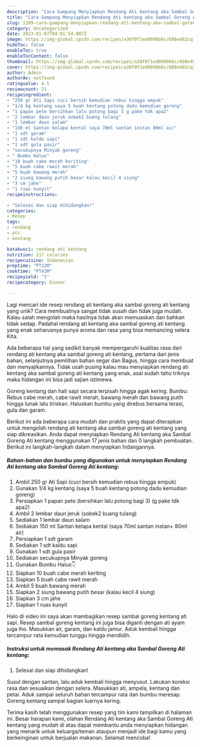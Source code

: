```yaml
---
description: "Cara Gampang Menyiapkan Rendang Ati kentang aka Sambal Goreng Ati kentang yang Mantap"
title: "Cara Gampang Menyiapkan Rendang Ati kentang aka Sambal Goreng Ati kentang yang Mantap"
slug: 1109-cara-gampang-menyiapkan-rendang-ati-kentang-aka-sambal-goreng-ati-kentang-yang-mantap
category: Uncategorized
date: 2023-01-07T04:01:54.087Z
image: https://img-global.cpcdn.com/recipes/a38f0f1ed0890b6c/680x482cq70/rendang-ati-kentang-aka-sambal-goreng-ati-kentang-foto-resep-utama.jpg
hideToc: false
enableToc: true
enableTocContent: false
thumbnail: https://img-global.cpcdn.com/recipes/a38f0f1ed0890b6c/680x482cq70/rendang-ati-kentang-aka-sambal-goreng-ati-kentang-foto-resep-utama.jpg
cover: https://img-global.cpcdn.com/recipes/a38f0f1ed0890b6c/680x482cq70/rendang-ati-kentang-aka-sambal-goreng-ati-kentang-foto-resep-utama.jpg
author: Admin
authorAv: notfound
ratingvalue: 4.5
reviewcount: 21
recipeingredient:
- "250 gr Ati Sapi cuci bersih kemudian rebus hingga empuk"
- "1/4 kg kentang saya 5 buah kentang potong dadu kemudian goreng"
- "1 papan pete bersihkan lalu potong bagi 3 g pake tdk apa2"
- "2 lembar daun jeruk sobek2 buang tulang"
- "1 lembar daun salam"
- "150 ml Santan kelapa kental saya 70ml santan instan 80ml air"
- "1 sdt garam"
- "1 sdt kaldu sapi"
- "1 sdt gula pasir"
- "secukupnya Minyak goreng"
- " Bumbu Halus"
- "10 buah cabe merah keriting"
- "5 buah cabe rawit merah"
- "5 buah bawang merah"
- "2 siung bawang putih besar kalau kecil 4 siung"
- "3 cm jahe"
- "1 ruas kunyit"
recipeinstructions:

- "Selesai dan siap dihidangkan!"
categories:
- Resep
tags:
- rendang
- ati
- kentang

katakunci: rendang ati kentang 
nutrition: 217 calories
recipecuisine: Indonesian
preptime: "PT22M"
cooktime: "PT43M"
recipeyield: "1"
recipecategory: Dinner

---
```





Lagi mencari ide resep rendang ati kentang aka sambal goreng ati kentang yang unik? Cara membuatnya sangat tidak susah dan tidak juga mudah. Kalau salah mengolah maka hasilnya tidak akan memuaskan dan bahkan tidak sedap. Padahal rendang ati kentang aka sambal goreng ati kentang yang enak seharusnya punya aroma dan rasa yang bisa memancing selera Kita.





Ada beberapa hal yang sedikit banyak mempengaruhi kualitas rasa dari rendang ati kentang aka sambal goreng ati kentang, pertama dari jenis bahan, selanjutnya pemilihan bahan segar dan Bagus, hingga cara membuat dan menyajikannya. Tidak usah pusing kalau mau menyiapkan rendang ati kentang aka sambal goreng ati kentang yang enak,      asal sudah tahu triknya maka hidangan ini bisa jadi sajian istimewa.














Goreng kentang dan hati sapi secara terpisah hingga agak kering. Bumbu: Rebus cabe merah, cabe rawit merah, bawang merah dan bawang putih hingga lunak lalu tiriskan. Haluskan bumbu yang direbus bersama terasi, gula dan garam.






Berikut ini ada beberapa cara mudah dan praktis yang dapat diterapkan untuk mengolah rendang ati kentang aka sambal goreng ati kentang yang siap dikreasikan. Anda dapat menyiapkan Rendang Ati kentang aka Sambal Goreng Ati kentang menggunakan 17 jenis bahan dan 0 langkah pembuatan. Berikut ini langkah-langkah dalam menyiapkan hidangannya.

<!--inarticleads1-->

##### Bahan-bahan dan bumbu yang digunakan untuk menyiapkan Rendang Ati kentang aka Sambal Goreng Ati kentang:

1. Ambil 250 gr Ati Sapi (cuci bersih kemudian rebus hingga empuk)
1. Gunakan 1/4 kg kentang (saya 5 buah kentang potong dadu kemudian goreng)
1. Persiapkan 1 papan pete (bersihkan lalu potong bagi 3) (g pake tdk apa2)
1. Ambil 2 lembar daun jeruk (sobek2 buang tulang)
1. Sediakan 1 lembar daun salam
1. Sediakan 150 ml Santan kelapa kental (saya 70ml santan instan+ 80ml air)
1. Persiapkan 1 sdt garam
1. Sediakan 1 sdt kaldu sapi
1. Gunakan 1 sdt gula pasir
1. Sediakan secukupnya Minyak goreng
1. Gunakan  Bumbu Halus👇
1. Siapkan 10 buah cabe merah keriting
1. Siapkan 5 buah cabe rawit merah
1. Ambil 5 buah bawang merah
1. Siapkan 2 siung bawang putih besar (kalau kecil 4 siung)
1. Siapkan 3 cm jahe
1. Siapkan 1 ruas kunyit


Halo di video ini saya akan mambagikan resep sambal goreng kentang ati sapi. Resep sambal goreng kentang ini juga bisa diganti dengan ati ayam juga lho. Masukkan air, garam, dan kaldu jamur. Aduk kembali hingga tercampur rata kemudian tunggu hingga mendidih. 

<!--inarticleads2-->

##### Instruksi untuk memasak Rendang Ati kentang aka Sambal Goreng Ati kentang:


1. Selesai dan siap dihidangkan!

Susul dengan santan, lalu aduk kembali hingga menyusut. Lakukan koreksi rasa dan sesuaikan dengan selera. Masukkan ati, ampela, kentang dan petai. Aduk sampai seluruh bahan tercampur rata dan bumbu meresap. Goreng kentang sampai bagian luarnya kering. 

Terima kasih telah menggunakan resep yang tim kami tampilkan di halaman ini. Besar harapan kami, olahan Rendang Ati kentang aka Sambal Goreng Ati kentang yang mudah di atas dapat membantu anda menyiapkan hidangan yang menarik untuk keluarga/teman ataupun menjadi ide bagi kamu yang berkeinginan untuk berjualan makanan. Selamat mencoba!
